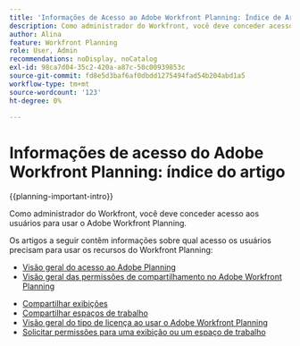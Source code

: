 ```yaml
---
title: 'Informações de Acesso ao Adobe Workfront Planning: Índice de Artigos'
description: Como administrador do Workfront, você deve conceder acesso aos usuários para usar o Adobe Workfront Planning. Os artigos a seguir contêm informações sobre o acesso que os usuários precisam para usar o Workfront Planning, bem como sobre como solicitar e conceder permissões quando os usuários não têm acesso.
author: Alina
feature: Workfront Planning
role: User, Admin
recommendations: noDisplay, noCatalog
exl-id: 98ca7d04-35c2-420a-a87c-50c00939853c
source-git-commit: fd8e5d3baf6af0dbdd1275494fad54b204abd1a5
workflow-type: tm+mt
source-wordcount: '123'
ht-degree: 0%

---
```



# Informações de acesso do Adobe Workfront Planning: índice do artigo

{{planning-important-intro}}

Como administrador do Workfront, você deve conceder acesso aos usuários para usar o Adobe Workfront Planning.

Os artigos a seguir contêm informações sobre qual acesso os usuários precisam para usar os recursos do Workfront Planning:

* [Visão geral do acesso ao Adobe Planning](/help/quicksilver/planning/access/access-overview.md)
* [Visão geral das permissões de compartilhamento no Adobe Workfront Planning](/help/quicksilver/planning/access/sharing-permissions-overview.md)

<!--<div class="preview">

* [Share record types](/help/quicksilver/planning/access/share-record-types.md)

</div>-->

* [Compartilhar exibições](/help/quicksilver/planning/access/share-views.md)
* [Compartilhar espaços de trabalho](/help/quicksilver/planning/access/share-workspaces.md)
* [Visão geral do tipo de licença ao usar o Adobe Workfront Planning](/help/quicksilver/planning/access/license-type-overview.md)
* [Solicitar permissões para uma exibição ou um espaço de trabalho](/help/quicksilver/planning/access/request-permissions.md)


